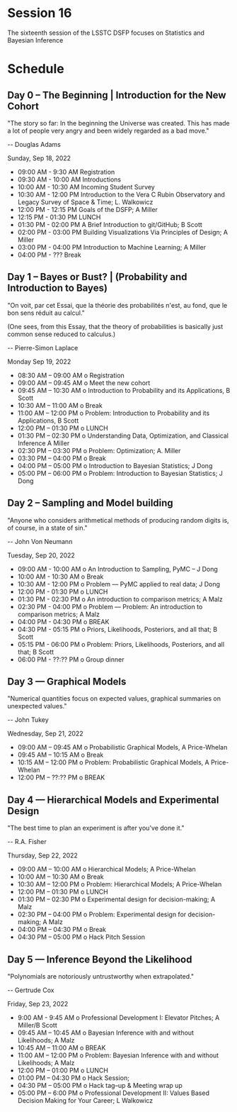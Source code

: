 # Session 16

The sixteenth session of the LSSTC DSFP focuses on Statistics and Bayesian Inference

# Schedule

## Day 0 – The Beginning | Introduction for the New Cohort

"The story so far: In the beginning the Universe was created. This has made a lot of people very angry and been widely regarded as a bad move."

-- Douglas Adams 

Sunday, Sep 18, 2022 
* 09:00 AM - 9:30 AM Registration
* 09:30 AM - 10:00 AM Introductions
* 10:00 AM - 10:30 AM Incoming Student Survey 
* 10:30 AM - 12:00 PM Introduction to the Vera C Rubin Observatory and Legacy Survey of Space & Time; L. Walkowicz
* 12:00 PM - 12:15 PM Goals of the DSFP; A Miller
* 12:15 PM - 01:30 PM LUNCH 
* 01:30 PM - 02:00 PM  A Brief Introduction to git/GitHub; B Scott 
* 02:00 PM - 03:00 PM Building Visualizations Via Principles of Design; A Miller
* 03:00 PM - 04:00 PM Introduction to Machine Learning; A Miller 
* 04:00 PM - ??? Break
 
## Day 1 – Bayes or Bust? | (Probability and Introduction to Bayes)

"On voit, par cet Essai, que la théorie des probabilités n'est, au fond, que le bon sens réduit au calcul."

(One sees, from this Essay, that the theory of probabilities is basically just common sense reduced to calculus.)

-- Pierre-Simon Laplace

Monday Sep 19, 2022
* 08:30 AM – 09:00 AM o Registration 
* 09:00 AM – 09:45 AM o Meet the new cohort
* 09:45 AM – 10:30 AM o  Introduction to Probability and its Applications, B Scott 
* 10:30 AM – 11:00 AM o Break 
* 11:00 AM – 12:00 PM o  Problem: Introduction to Probability and its Applications, B Scott 
* 12:00 PM – 01:30 PM o LUNCH 
* 01:30 PM – 02:30 PM o  Understanding Data, Optimization, and Classical Inference A Miller   
* 02:30 PM – 03:30 PM o  Problem: Optimization; A. Miller 
* 03:30 PM – 04:00 PM o Break 
* 04:00 PM – 05:00 PM o Introduction to Bayesian Statistics; J Dong 
* 05:00 PM – 06:00 PM o  Problem: Introduction to Bayesian Statistics; J Dong
 
## Day 2 – Sampling and Model building  

"Anyone who considers arithmetical methods of producing random digits is, of course, in a state of sin."

-- John Von Neumann

Tuesday, Sep 20, 2022
* 09:00 AM - 10:00 AM o An Introduction to Sampling, PyMC – J Dong  
* 10:00 AM - 10:30 AM o Break 
* 10:30 AM - 12:00 PM o Problem –– PyMC applied to real data; J Dong  
* 12:00 PM - 01:30 PM o LUNCH 
* 01:30 PM - 02:30 PM o An introduction to comparison metrics; A Malz  
* 02:30 PM - 04:00 PM o Problem –– Problem: An introduction to comparison metrics; A Malz  
* 04:00 PM - 04:30 PM o BREAK 
* 04:30 PM - 05:15 PM o Priors, Likelihoods, Posteriors, and all that; B Scott  
* 05:15 PM - 06:00 PM o Problem: Priors, Likelihoods, Posteriors, and all that; B Scott
* 06:00 PM - ??:?? PM o Group dinner 
 
## Day 3 — Graphical Models 

"Numerical quantities focus on expected values, graphical summaries on unexpected values."

-- John Tukey 

Wednesday, Sep 21, 2022
* 09:00 AM – 09:45 AM o  Probabilistic Graphical Models, A Price-Whelan  
* 09:45 AM – 10:15 AM o Break 
* 10:15 AM – 12:00 PM o  Problem: Probabilistic Graphical Models, A Price-Whelan  
* 12:00 PM – ??:?? PM o BREAK 

## Day 4 — Hierarchical Models and Experimental Design

"The best time to plan an experiment is after you've done it."

-- R.A. Fisher

Thursday, Sep 22, 2022 
* 09:00 AM – 10:00 AM o Hierarchical Models; A Price-Whelan  
* 10:00 AM – 10:30 AM o Break 
* 10:30 AM – 12:00 PM o  Problem: Hierarchical Models; A Price-Whelan  
* 12:00 PM – 01:30 PM o LUNCH 
* 01:30 PM – 02:30 PM o Experimental design for decision-making; A Malz 
* 02:30 PM – 04:00 PM o Problem: Experimental design for decision-making; A Malz 
* 04:00 PM – 04:30 PM o Break 
* 04:30 PM – 05:00 PM o Hack Pitch Session  
 
## Day 5 — Inference Beyond the Likelihood 

"Polynomials are notoriously untrustworthy when extrapolated."

-- Gertrude Cox 

Friday, Sep 23, 2022
* 9:00 AM - 9:45 AM o Professional Development I: Elevator Pitches; A Miller/B Scott
* 09:45 AM – 10:45 AM o Bayesian Inference with and without Likelihoods; A Malz 
* 10:45 AM – 11:00 AM o BREAK 
* 11:00 AM – 12:00 PM o  Problem: Bayesian Inference with and without Likelihoods; A Malz  
* 12:00 PM – 01:00 PM o LUNCH 
* 01:00 PM – 04:30 PM o Hack Session;  
* 04:30 PM – 05:00 PM o Hack tag–up & Meeting wrap up 
* 05:00 PM – 6:00 PM o Professional Development II: Values Based Decision Making for Your Career; L Walkowicz  
